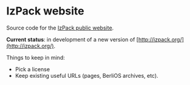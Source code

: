 # IzPack website

Source code for the [IzPack public website](http://izpack.org/).

**Current status**: in development of a new version of [http://izpack.org/](http://izpack.org/).

Things to keep in mind:

* Pick a license
* Keep existing useful URLs (pages, BerliOS archives, etc).
